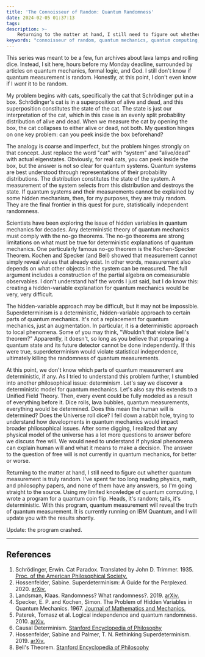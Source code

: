 ```yaml
---
title: 'The Connoisseur of Random: Quantum Randomness'
date: 2024-02-05 01:37:13
tags:
description: >-
    Returning to the matter at hand, I still need to figure out whether quantum measurement is truly random. I've spent far too long reading physics, math, philosophy papers, and none of them have any answers, so I'm going straight to the source. Using my limited knowledge of quantum computing, I wrote a program for a quantum coin flip. Heads, it's random; tails, it's deterministic. With this program, quantum measurement will reveal the truth of quantum measurement. It is currently running on IBM's Quantum computer, and I will update you with the results shortly.
keywords: "connoisseur of random, quantum mechanics, quantum computing, superdeterminism, Schrodinger, statistics, hidden variable"
---
```



This series was meant to be a few, fun archives about lava lamps and rolling dice. Instead, I sit here, hours before my Monday deadline, surrounded by articles on quantum mechanics, formal logic, and God. I still don't know if quantum measurement is random. Honestly, at this point, I don't even know if I *want* it to be random. 

My problem begins with cats, specifically the cat that Schrödinger put in a box. Schrödinger's cat is in a superposition of alive and dead, and this superposition constitutes the state of the cat. The state is just our interpretation of the cat, which in this case is an evenly split probability distribution of alive and dead. When we measure the cat by opening the box, the cat collapses to either alive or dead, not both. My question hinges on one key problem: can you peek inside the box beforehand?

The analogy is coarse and imperfect, but the problem hinges strongly on that concept. Just replace the word "cat" with "system" and "alive/dead" with actual eigenstates. Obviously, for real cats, you can peek inside the box, but the answer is not so clear for quantum systems. Quantum systems are best understood through representations of their probability distributions. The distribution constitutes the state of the system. A measurement of the system selects from this distribution and destroys the state. If quantum systems and their measurements cannot be explained by some hidden mechanism, then, for my purposes, they are truly random. They are the final frontier in this quest for pure, statistically independent randomness.

Scientists have been exploring the issue of hidden variables in quantum mechanics for decades. Any deterministic theory of quantum mechanics must comply with the no-go theorems. The no-go theorems are strong limitations on what must be true for deterministic explanations of quantum mechanics. One particularly famous no-go theorem is the Kochen-Specker Theorem. Kochen and Specker (and Bell) showed that measurement cannot simply reveal values that already exist. In other words, measurement also depends on what other objects in the system can be measured. The full argument includes a construction of the partial algebra on comeasurable observables. I don't understand half the words I just said, but I do know this: creating a hidden-variable explanation for quantum mechanics would be very, very difficult. 

The hidden-variable approach may be difficult, but it may not be impossible. Superdeterminism is a deterministic, hidden-variable approach to certain parts of quantum mechanics. It's not a replacement for quantum mechanics, just an augmentation. In particular, it is a deterministic approach to local phenomena. Some of you may think, "Wouldn't that violate Bell's theorem?" Apparently, it doesn't, so long as you believe that preparing a quantum state and its future detector cannot be done independently. If this were true, superdeterminism would violate statistical independence, ultimately killing the randomness of quantum measurements.

At this point, we don't know which parts of quantum measurement are deterministic, if any. As I tried to understand this problem further, I stumbled into another philosophical issue: determinism. Let's say we discover a deterministic model for quantum mechanics. Let's also say this extends to a Unified Field Theory. Then, every event could be fully modeled as a result of everything before it. Dice rolls, lava bubbles, quantum measurements, everything would be determined. Does this mean the human will is determined? Does the Universe roll dice? I fell down a rabbit hole, trying to understand how developments in quantum mechanics would impact broader philosophical issues. After some digging, I realized that any physical model of the universe has a lot more questions to answer before we discuss free will. We would need to understand if physical phenomena can explain human will and what it means to make a decision. The answer to the question of free will is not currently in quantum mechanics, for better or worse.

Returning to the matter at hand, I still need to figure out whether quantum measurement is truly random. I've spent far too long reading physics, math, and philosophy papers, and none of them have any answers, so I'm going straight to the source. Using my limited knowledge of quantum computing, I wrote a program for a quantum coin flip. Heads, it's random; tails, it's deterministic. With this program, quantum measurement will reveal the truth of quantum measurement. It is currently running on IBM Quantum, and I will update you with the results shortly.

Update: the program crashed.

---

## References

1. Schrödinger, Erwin. Cat Paradox. Translated by John D. Trimmer. 1935. [Proc. of the American Philosophical Society.](http://hermes.ffn.ub.es/luisnavarro/nuevo_maletin/Schrodinger_1935_cat.pdf)
2. Hossenfelder, Sabine. Superdeterminism: A Guide for the Perplexed. 2020. [arXiv.](https://arxiv.org/pdf/2010.01324.pdf)
3. Landsman, Klaas. Randomness? What randomness?. 2019. [arXiv.](https://arxiv.org/pdf/1908.07068.pdf)
4. Specker, E. P. and Kochen, Simon. The Problem of Hidden Variables in Quantum Mechanics. 1967. [Journal of Mathematics and Mechanics.](https://www.jstor.org/stable/24902153)
5. Paterek, Tomasz et al. Logical independence and quantum randomness. 2010. [arXiv.](https://arxiv.org/pdf/0811.4542.pdf)
6. Causal Determinism. [Stanford Encyclopedia of Philosophy](https://plato.stanford.edu/entries/determinism-causal/)
7. Hossenfelder, Sabine and Palmer, T. N. Rethinking Superdeterminism. 2019. [arXiv.](https://arxiv.org/pdf/1912.06462.pdf)
8. Bell's Theorem. [Stanford Encyclopedia of Philosophy](https://plato.stanford.edu/entries/bell-theorem/)